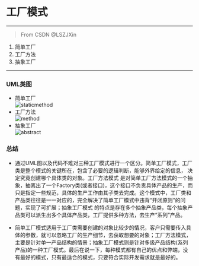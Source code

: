 # 工厂模式
---
>From CSDN @LSZJXin 
1. 简单工厂
2. 工厂方法
3. 抽象工厂

---
### UML类图
* 简单工厂   
![staticmethod](https://github.com/Zdn1992/pattern-study/blob/master/src/main/java/com/zdn/pattern/factory/staticmethod/uml/staticmethod.png)
* 工厂方法   
![method](https://github.com/Zdn1992/pattern-study/blob/master/src/main/java/com/zdn/pattern/factory/method/uml/method.png)
* 抽象工厂   
![abstract](https://github.com/Zdn1992/pattern-study/blob/master/src/main/java/com/zdn/pattern/factory/abstractmethod/uml/abstractmethod.png)
### 总结
* 通过UML图以及代码不难对三种工厂模式进行一个区分。简单工厂模式，工厂类是整个模式的关键所在，包含了必要的逻辑判断，能够外界给定的信息， 决定究竟创建哪个具体类的对象。工厂方法模式 是对简单工厂方法模式的一个抽象，抽离出了一个Factory类(或者接口)，这个接口不负责具体产品的生产，而只是指定一些规范，具体的生产工作由其子类去完成。这个模式中，工厂类和产品类往往是一一对应的，完全解决了简单工厂模式中违背“开闭原则”的问题，实现了可扩展；抽象工厂模式 的特点是存在多个抽象产品类，每个抽象产品类可以派生出多个具体产品类，工厂提供多种方法，去生产“系列”产品。

* 简单工厂模式适用于工厂类需要创建的对象比较少的情况，客户只需要传入具体的参数，就可以忽略工厂的生产细节，去获取想要的对象；工厂方法模式，主要是针对单一产品结构的情景；抽象工厂模式则是针对多级产品结构(系列产品)的一种工厂模式。最后在说一下，每种模式都有自己的优点和弊端，没有最好的模式，只有最适合的模式，只要符合实际开发需求就是最好的。

